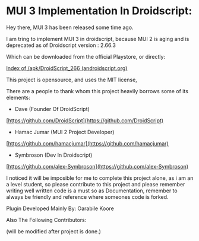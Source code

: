 # MUI 3 Implementation In Droidscript:

Hey there, MUI 3 has been released some time ago.

I am tring to implement MUI 3 in droidscript, because MUI 2 is aging and is deprecated as of Droidscript version : 2.66.3

Which can be downloaded from the official Playstore, or directly:

[Index of /apk/DroidScript_266 (androidscript.org)](http://androidscript.org/apk/DroidScript_266/)

This project is opensource, and uses the MIT license,

There are a people to thank whom this project heavily borrows some of its elements:

- Dave (Founder Of DroidScript)

[https://github.com/DroidScript](https://github.com/DroidScript)

- Hamac Jumar (MUI 2 Project Developer)

[https://github.com/hamacjumar](https://github.com/hamacjumar)

- Symbroson (Dev In Droidscript)

[https://github.com/alex-Symbroson](https://github.com/alex-Symbroson)

I noticed it will be imposible for me to complete this project alone, as i am an a level student, so please contribute to this project and please remember writing well written code is a must so as Documentation, remember to always be friendly and reference where someones code is forked.

Plugin Developed Mainly By: Oarabile Koore

Also The Following Contributors:

(will be modified after project is done.)
